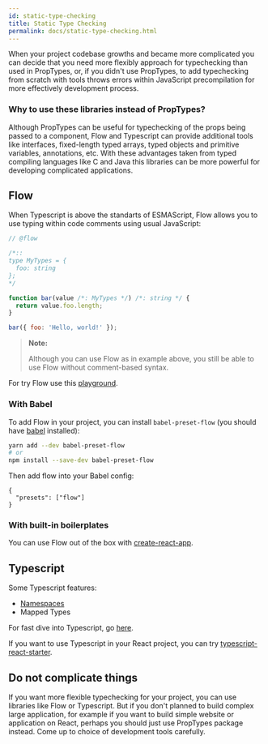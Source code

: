 ```yaml
---
id: static-type-checking
title: Static Type Checking
permalink: docs/static-type-checking.html
---
```


When your project codebase growths and became more complicated you can decide that you need more flexibly approach for typechecking than used in PropTypes, or, if you didn't use PropTypes, to add typechecking from scratch with tools throws errors within JavaScript precompilation for more effectively development process.

### Why to use these libraries instead of PropTypes?

Although PropTypes can be useful for typechecking of the props being passed to a component, Flow and Typescript can provide additional tools like interfaces, fixed-length typed arrays, typed objects and primitive variables, annotations, etc. With these advantages taken from typed compiling languages like C and Java this libraries can be more powerful for developing complicated applications.

## Flow

When Typescript is above the standarts of ESMAScript, Flow allows you to use typing within code comments using usual JavaScript:

```js
// @flow

/*::
type MyTypes = {
  foo: string
};
*/

function bar(value /*: MyTypes */) /*: string */ {
  return value.foo.length;
}

bar({ foo: 'Hello, world!' });
```

>**Note:**
>
>Although you can use Flow as in example above, you still be able to use Flow without comment-based syntax.

For try Flow use this [playground](https://flow.org/try/).

### With Babel

To add Flow in your project, you can install `babel-preset-flow` (you should have [babel](http://babeljs.io/docs/setup/) installed):

```bash
yarn add --dev babel-preset-flow
# or
npm install --save-dev babel-preset-flow
```

Then add flow into your Babel config:

```
{
  "presets": ["flow"]
}
```

### With built-in boilerplates

You can use Flow out of the box with [create-react-app](https://flow.org/en/docs/tools/create-react-app/).

## Typescript

Some Typescript features:

- [Namespaces](https://www.typescriptlang.org/docs/handbook/namespaces.html)
- Mapped Types

For fast dive into Typescript, go [here](https://www.typescriptlang.org/play/).

If you want to use Typescript in your React project, you can try [typescript-react-starter](https://github.com/Microsoft/TypeScript-React-Starter#typescript-react-starter).

## Do not complicate things

If you want more flexible typechecking for your project, you can use libraries like Flow or Typescript. But if you don't planned to build complex large application, for example if you want to build simple website or application on React, perhaps you should just use PropTypes package instead. Сome up to choice of development tools carefully.
